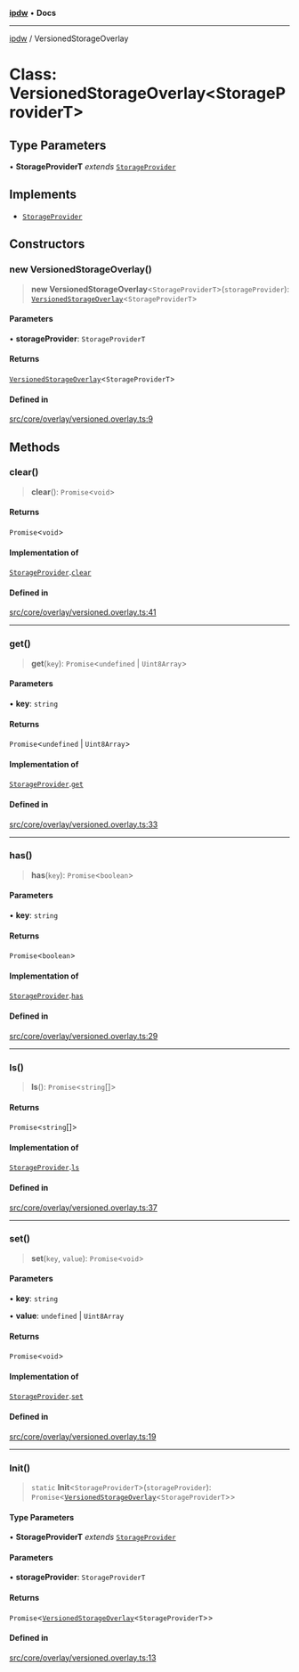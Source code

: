 [**ipdw**](../README.md) • **Docs**

***

[ipdw](../globals.md) / VersionedStorageOverlay

# Class: VersionedStorageOverlay\<StorageProviderT\>

## Type Parameters

• **StorageProviderT** *extends* [`StorageProvider`](../interfaces/StorageProvider.md)

## Implements

- [`StorageProvider`](../interfaces/StorageProvider.md)

## Constructors

### new VersionedStorageOverlay()

> **new VersionedStorageOverlay**\<`StorageProviderT`\>(`storageProvider`): [`VersionedStorageOverlay`](VersionedStorageOverlay.md)\<`StorageProviderT`\>

#### Parameters

• **storageProvider**: `StorageProviderT`

#### Returns

[`VersionedStorageOverlay`](VersionedStorageOverlay.md)\<`StorageProviderT`\>

#### Defined in

[src/core/overlay/versioned.overlay.ts:9](https://github.com/ansi-code/ipdw/blob/01fadcc9abca9fbd90e38855b259b101aa727349/src/core/overlay/versioned.overlay.ts#L9)

## Methods

### clear()

> **clear**(): `Promise`\<`void`\>

#### Returns

`Promise`\<`void`\>

#### Implementation of

[`StorageProvider`](../interfaces/StorageProvider.md).[`clear`](../interfaces/StorageProvider.md#clear)

#### Defined in

[src/core/overlay/versioned.overlay.ts:41](https://github.com/ansi-code/ipdw/blob/01fadcc9abca9fbd90e38855b259b101aa727349/src/core/overlay/versioned.overlay.ts#L41)

***

### get()

> **get**(`key`): `Promise`\<`undefined` \| `Uint8Array`\>

#### Parameters

• **key**: `string`

#### Returns

`Promise`\<`undefined` \| `Uint8Array`\>

#### Implementation of

[`StorageProvider`](../interfaces/StorageProvider.md).[`get`](../interfaces/StorageProvider.md#get)

#### Defined in

[src/core/overlay/versioned.overlay.ts:33](https://github.com/ansi-code/ipdw/blob/01fadcc9abca9fbd90e38855b259b101aa727349/src/core/overlay/versioned.overlay.ts#L33)

***

### has()

> **has**(`key`): `Promise`\<`boolean`\>

#### Parameters

• **key**: `string`

#### Returns

`Promise`\<`boolean`\>

#### Implementation of

[`StorageProvider`](../interfaces/StorageProvider.md).[`has`](../interfaces/StorageProvider.md#has)

#### Defined in

[src/core/overlay/versioned.overlay.ts:29](https://github.com/ansi-code/ipdw/blob/01fadcc9abca9fbd90e38855b259b101aa727349/src/core/overlay/versioned.overlay.ts#L29)

***

### ls()

> **ls**(): `Promise`\<`string`[]\>

#### Returns

`Promise`\<`string`[]\>

#### Implementation of

[`StorageProvider`](../interfaces/StorageProvider.md).[`ls`](../interfaces/StorageProvider.md#ls)

#### Defined in

[src/core/overlay/versioned.overlay.ts:37](https://github.com/ansi-code/ipdw/blob/01fadcc9abca9fbd90e38855b259b101aa727349/src/core/overlay/versioned.overlay.ts#L37)

***

### set()

> **set**(`key`, `value`): `Promise`\<`void`\>

#### Parameters

• **key**: `string`

• **value**: `undefined` \| `Uint8Array`

#### Returns

`Promise`\<`void`\>

#### Implementation of

[`StorageProvider`](../interfaces/StorageProvider.md).[`set`](../interfaces/StorageProvider.md#set)

#### Defined in

[src/core/overlay/versioned.overlay.ts:19](https://github.com/ansi-code/ipdw/blob/01fadcc9abca9fbd90e38855b259b101aa727349/src/core/overlay/versioned.overlay.ts#L19)

***

### Init()

> `static` **Init**\<`StorageProviderT`\>(`storageProvider`): `Promise`\<[`VersionedStorageOverlay`](VersionedStorageOverlay.md)\<`StorageProviderT`\>\>

#### Type Parameters

• **StorageProviderT** *extends* [`StorageProvider`](../interfaces/StorageProvider.md)

#### Parameters

• **storageProvider**: `StorageProviderT`

#### Returns

`Promise`\<[`VersionedStorageOverlay`](VersionedStorageOverlay.md)\<`StorageProviderT`\>\>

#### Defined in

[src/core/overlay/versioned.overlay.ts:13](https://github.com/ansi-code/ipdw/blob/01fadcc9abca9fbd90e38855b259b101aa727349/src/core/overlay/versioned.overlay.ts#L13)
